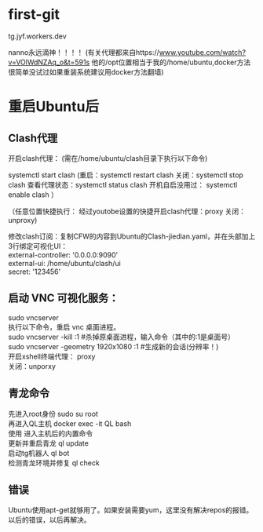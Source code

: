 # first-git


tg.jyf.workers.dev


nanno永远滴神！！！！
 (有关代理都来自https://www.youtube.com/watch?v=VOlWdNZAq_o&t=591s 他的/opt位置相当于我的/home/ubuntu,docker方法很简单没试过如果重装系统建议用docker方法翻墙)

# 重启Ubuntu后          
## Clash代理
开启clash代理： (需在/home/ubuntu/clash目录下执行以下命令)

systemctl start clash    (重启：systemctl restart clash 关闭：systemctl stop clash 查看代理状态：systemctl status clash
 开机自启没用过： systemctl enable clash  ）

（任意位置快捷执行：     经过youtobe设置的快捷开启clash代理：proxy 关闭：unproxy)

修改clash订阅：复制CFW的内容到Ubuntu的Clash-jiedian.yaml，并在头部加上3行绑定可视化UI：  
external-controller: '0.0.0.0:9090'  
external-ui: /home/ubuntu/clash/ui  
secret: '123456'

## 启动 VNC 可视化服务：

sudo vncserver  
执行以下命令，重启 vnc 桌面进程。  
sudo vncserver -kill :1 #杀掉原桌面进程，输入命令（其中的:1是桌面号）  
sudo vncserver -geometry 1920x1080 :1 #生成新的会话(分辨率！)  
开启xshell终端代理： proxy   
              关闭：unporxy

## 青龙命令
先进入root身份   sudo su root  
再进入QL主机     docker exec -it QL bash  
使用 进入主机后的内置命令  
更新并重启青龙
ql update                                                                                                
启动tg机器人
ql bot                                                       
检测青龙环境并修复
ql check                                                     

## 错误
Ubuntu使用apt-get就够用了。如果安装需要yum，这里没有解决repos的报错。以后的错误，以后再解决。


